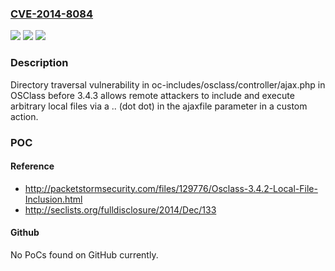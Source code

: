 ### [CVE-2014-8084](https://cve.mitre.org/cgi-bin/cvename.cgi?name=CVE-2014-8084)
![](https://img.shields.io/static/v1?label=Product&message=n%2Fa&color=blue)
![](https://img.shields.io/static/v1?label=Version&message=n%2Fa&color=blue)
![](https://img.shields.io/static/v1?label=Vulnerability&message=n%2Fa&color=brighgreen)

### Description

Directory traversal vulnerability in oc-includes/osclass/controller/ajax.php in OSClass before 3.4.3 allows remote attackers to include and execute arbitrary local files via a .. (dot dot) in the ajaxfile parameter in a custom action.

### POC

#### Reference
- http://packetstormsecurity.com/files/129776/Osclass-3.4.2-Local-File-Inclusion.html
- http://seclists.org/fulldisclosure/2014/Dec/133

#### Github
No PoCs found on GitHub currently.

